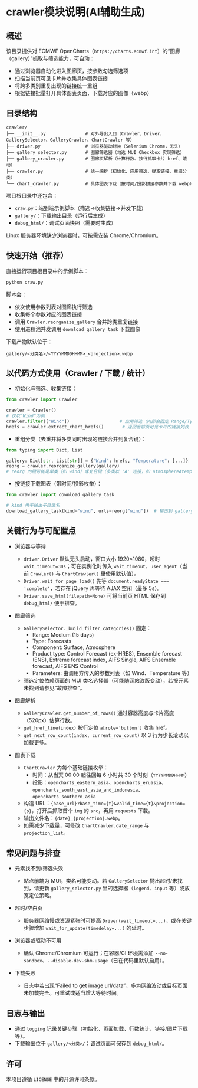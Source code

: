 # crawler模块说明(AI辅助生成)
## 概述

该目录提供对 ECMWF OpenCharts（`https://charts.ecmwf.int`）的“图廊（gallery）”抓取与筛选能力，可自动：
- 通过浏览器自动化进入图廊页，按参数勾选筛选项
- 扫描当前页可见卡片并收集具体图表链接
- 将跨多类别重复出现的链接统一重组
- 根据链接批量打开具体图表页面，下载对应的图像（webp）

## 目录结构

```
crawler/
├── __init__.py               # 对外导出入口（Crawler、Driver、GallerySelector、GalleryCrawler、ChartCrawler 等）
├── driver.py                 # 浏览器驱动封装（Selenium Chrome，无头）
├── gallery_selector.py       # 图廊筛选器（勾选 MUI Checkbox 实现筛选）
├── gallery_crawler.py        # 图廊页解析（计算行数、按行抓取卡片 href、滚动）
├── crawler.py                # 统一编排（初始化、应用筛选、提取链接、重组分类）
└── chart_crawler.py          # 具体图表下载（按时间/投影拼接参数并下载 webp）
```

项目根目录中还包含：
- `craw.py`：端到端示例脚本（筛选→收集链接→并发下载）
- `gallery/`：下载输出目录（运行后生成）
- `debug_html/`：调试页面快照（需要时生成）


Linux 服务器环境缺少浏览器时，可按需安装 Chrome/Chromium。


## 快速开始（推荐）

直接运行项目根目录中的示例脚本：

```bash
python craw.py
```

脚本会：
- 依次使用参数列表对图廊执行筛选
- 收集每个参数对应的图表链接
- 调用 `Crawler.reorganize_gallery` 合并跨类重复链接
- 使用进程池并发调用 `download_gallery_task` 下载图像

下载产物默认位于：
```
gallery/<分类名>/<YYYYMMDDHHMM>_<projection>.webp
```


## 以代码方式使用（Crawler / 下载 / 统计）

- 初始化与筛选、收集链接：

```python
from crawler import Crawler

crawler = Crawler()
# 仅以“Wind”为例
crawler.filter(["Wind"])                   # 应用筛选（内部会固定 Range/Type/Component/Product type）
hrefs = crawler.extract_chart_hrefs()       # 返回当前页可见卡片的链接列表
```

- 重组分类（去重并将多类同时出现的链接合并到复合键）：

```python
from typing import Dict, List

gallery: Dict[str, List[str]] = {"Wind": hrefs, "Temperature": [...]}  # 示例
reorg = crawler.reorganize_gallery(gallery)
# reorg 的键可能是单类（如 wind）或复合键（多类以 'A' 连接，如 atmosphereAtemperature）
```

- 按链接下载图表（带时间/投影枚举）：

```python
from crawler import download_gallery_task

# kind 用于输出子目录名
download_gallery_task(kind="wind", urls=reorg["wind"])  # 输出到 gallery/wind/
```

## 关键行为与可配置点

- 浏览器与等待
  - `driver.Driver` 默认无头启动，窗口大小 1920×1080，超时 `wait_timeout=30s`；可在实例化时传入 `wait_timeout`、`user_agent`（当前 `Crawler()` 与 `ChartCrawler()` 里使用默认值）。
  - `Driver.wait_for_page_load()` 先等 `document.readyState === 'complete'`，若存在 jQuery 再等待 AJAX 空闲（最多 5s）。
  - `Driver.save_html(filepath=None)` 可将当前页 HTML 保存到 `debug_html/` 便于排查。

- 图廊筛选
  - `GallerySelector._build_filter_categories()` 固定：
    - Range: Medium (15 days)
    - Type: Forecasts
    - Component: Surface, Atmosphere
    - Product type: Control Forecast (ex-HRES), Ensemble forecast (ENS), Extreme forecast index, AIFS Single, AIFS Ensemble forecast, AIFS ENS Control
    - Parameters: 由调用方传入的参数列表（如 Wind、Temperature 等）
  - 筛选定位依赖页面的 MUI 类名选择器（可能随网站改版变动），若报元素未找到请参见“故障排查”。

- 图廊解析
  - `GalleryCrawler.get_number_of_rows()` 通过容器高度与卡片高度（520px）估算行数。
  - `get_href_line(index)` 按行定位 `a[role='button']` 收集 href。
  - `get_next_row_count(index, current_row_count)` 以 3 行为步长滚动以加载更多。

- 图表下载
  - `ChartCrawler` 为每个基础链接枚举：
    - 时间：从当天 00:00 起往回每 6 小时共 30 个时刻（`YYYYMMDDHHMM`）
    - 投影：`opencharts_eastern_asia`、`opencharts_eruasia`、`opencharts_south_east_asia_and_indonesia`、`opencharts_southern_asia`
  - 构造 URL：`{base_url}?base_time={t}&valid_time={t}&projection={p}`，打开后抓取首个 `img` 的 `src`，再用 `requests` 下载。
  - 输出文件名：`{date}_{projection}.webp`。
  - 如需减少下载量，可修改 `ChartCrawler.date_range` 与 `projection_list`。


## 常见问题与排查

- 元素找不到/筛选失效
  - 站点前端为 MUI，类名可能变动。若 `GallerySelector` 抛出超时/未找到，请更新 `gallery_selector.py` 里的选择器（`legend`、`input` 等）或放宽定位策略。

- 超时/空白页
  - 服务器网络慢或资源紧张时可提高 `Driver(wait_timeout=...)`，或在关键步骤增加 `wait_for_update(timedelay=...)` 的延时。

- 浏览器或驱动不可用
  - 确认 Chrome/Chromium 可运行；在容器/CI 环境需添加 `--no-sandbox`、`--disable-dev-shm-usage`（已在代码里默认启用）。

- 下载失败
  - 日志中若出现“Failed to get image url/data”，多为网络波动或目标页面未加载完全。可重试或适当增大等待时间。


## 日志与输出

- 通过 `logging` 记录关键步骤（初始化、页面加载、行数统计、链接/图片下载等）。
- 下载输出位于 `gallery/<分类>/`；调试页面可保存到 `debug_html/`。


## 许可

本项目遵循 `LICENSE` 中的开源许可条款。

